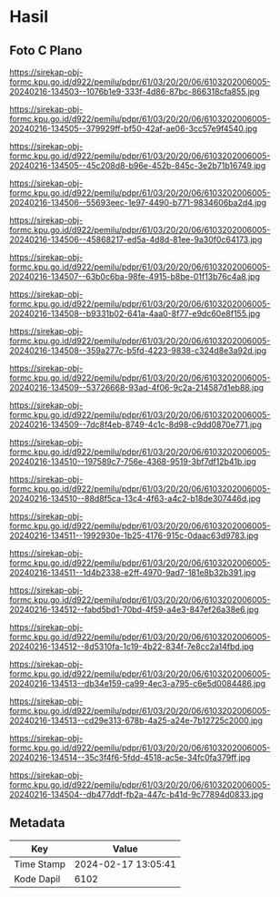 # Hasil

## Foto C Plano

https://sirekap-obj-formc.kpu.go.id/d922/pemilu/pdpr/61/03/20/20/06/6103202006005-20240216-134503--1076b1e9-333f-4d86-87bc-866318cfa855.jpg

https://sirekap-obj-formc.kpu.go.id/d922/pemilu/pdpr/61/03/20/20/06/6103202006005-20240216-134505--379929ff-bf50-42af-ae06-3cc57e9f4540.jpg

https://sirekap-obj-formc.kpu.go.id/d922/pemilu/pdpr/61/03/20/20/06/6103202006005-20240216-134505--45c208d8-b96e-452b-845c-3e2b71b16749.jpg

https://sirekap-obj-formc.kpu.go.id/d922/pemilu/pdpr/61/03/20/20/06/6103202006005-20240216-134506--55693eec-1e97-4490-b771-9834606ba2d4.jpg

https://sirekap-obj-formc.kpu.go.id/d922/pemilu/pdpr/61/03/20/20/06/6103202006005-20240216-134506--45868217-ed5a-4d8d-81ee-9a30f0c64173.jpg

https://sirekap-obj-formc.kpu.go.id/d922/pemilu/pdpr/61/03/20/20/06/6103202006005-20240216-134507--63b0c6ba-98fe-4915-b8be-01f13b76c4a8.jpg

https://sirekap-obj-formc.kpu.go.id/d922/pemilu/pdpr/61/03/20/20/06/6103202006005-20240216-134508--b9331b02-641a-4aa0-8f77-e9dc60e8f155.jpg

https://sirekap-obj-formc.kpu.go.id/d922/pemilu/pdpr/61/03/20/20/06/6103202006005-20240216-134508--359a277c-b5fd-4223-9838-c324d8e3a92d.jpg

https://sirekap-obj-formc.kpu.go.id/d922/pemilu/pdpr/61/03/20/20/06/6103202006005-20240216-134509--53726668-93ad-4f06-9c2a-214587d1eb88.jpg

https://sirekap-obj-formc.kpu.go.id/d922/pemilu/pdpr/61/03/20/20/06/6103202006005-20240216-134509--7dc8f4eb-8749-4c1c-8d98-c9dd0870e771.jpg

https://sirekap-obj-formc.kpu.go.id/d922/pemilu/pdpr/61/03/20/20/06/6103202006005-20240216-134510--197589c7-756e-4368-9519-3bf7df12b41b.jpg

https://sirekap-obj-formc.kpu.go.id/d922/pemilu/pdpr/61/03/20/20/06/6103202006005-20240216-134510--88d8f5ca-13c4-4f63-a4c2-b18de307446d.jpg

https://sirekap-obj-formc.kpu.go.id/d922/pemilu/pdpr/61/03/20/20/06/6103202006005-20240216-134511--1992930e-1b25-4176-915c-0daac63d9783.jpg

https://sirekap-obj-formc.kpu.go.id/d922/pemilu/pdpr/61/03/20/20/06/6103202006005-20240216-134511--1d4b2338-e2ff-4970-9ad7-181e8b32b391.jpg

https://sirekap-obj-formc.kpu.go.id/d922/pemilu/pdpr/61/03/20/20/06/6103202006005-20240216-134512--fabd5bd1-70bd-4f59-a4e3-847ef26a38e6.jpg

https://sirekap-obj-formc.kpu.go.id/d922/pemilu/pdpr/61/03/20/20/06/6103202006005-20240216-134512--8d5310fa-1c19-4b22-834f-7e8cc2a14fbd.jpg

https://sirekap-obj-formc.kpu.go.id/d922/pemilu/pdpr/61/03/20/20/06/6103202006005-20240216-134513--db34e159-ca99-4ec3-a795-c6e5d0084486.jpg

https://sirekap-obj-formc.kpu.go.id/d922/pemilu/pdpr/61/03/20/20/06/6103202006005-20240216-134513--cd29e313-678b-4a25-a24e-7b12725c2000.jpg

https://sirekap-obj-formc.kpu.go.id/d922/pemilu/pdpr/61/03/20/20/06/6103202006005-20240216-134514--35c3f4f6-5fdd-4518-ac5e-34fc0fa379ff.jpg

https://sirekap-obj-formc.kpu.go.id/d922/pemilu/pdpr/61/03/20/20/06/6103202006005-20240216-134504--db477ddf-fb2a-447c-b41d-9c77894d0833.jpg


## Metadata

| Key        | Value               |
| ---------- | ------------------- |
| Time Stamp | 2024-02-17 13:05:41 |
| Kode Dapil | 6102                |



